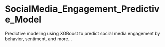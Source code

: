 # SocialMedia_Engagement_Predictive_Model
Predictive modeling using XGBoost to predict social media engagement by behavior, sentiment, and more...
